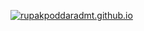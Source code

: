 [![rupakpoddaradmt.github.io](https://img.shields.io/badge/rupakpoddaradmt.github.io-Click%20Here-blue)](https://rupakpoddaradmt.github.io/)
